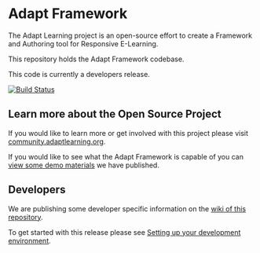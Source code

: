 Adapt Framework
===============
The Adapt Learning project is an open-source effort to create a Framework and Authoring tool for Responsive E-Learning.

This repository holds the Adapt Framework codebase.

This code is currently a developers release.

 [![Build Status](https://secure.travis-ci.org/adaptlearning/adapt_framework.png)](http://travis-ci.org/adaptlearning/adapt_framework)

## Learn more about the Open Source Project

If you would like to learn more or get involved with this project please visit [community.adaptlearning.org](http://community.adaptlearning.org/).

If you would like to see what the Adapt Framework is capable of you can [view some demo materials](https://community.adaptlearning.org/demo/index.html) we have published.

## Developers

We are publishing some developer specific information on the [wiki of this repository](https://github.com/cgkineo/adapt_framework/wiki).

To get started with this release please see [Setting up your development environment](https://github.com/adaptlearning/adapt_framework/wiki/Setting-up-your-development-environment).
